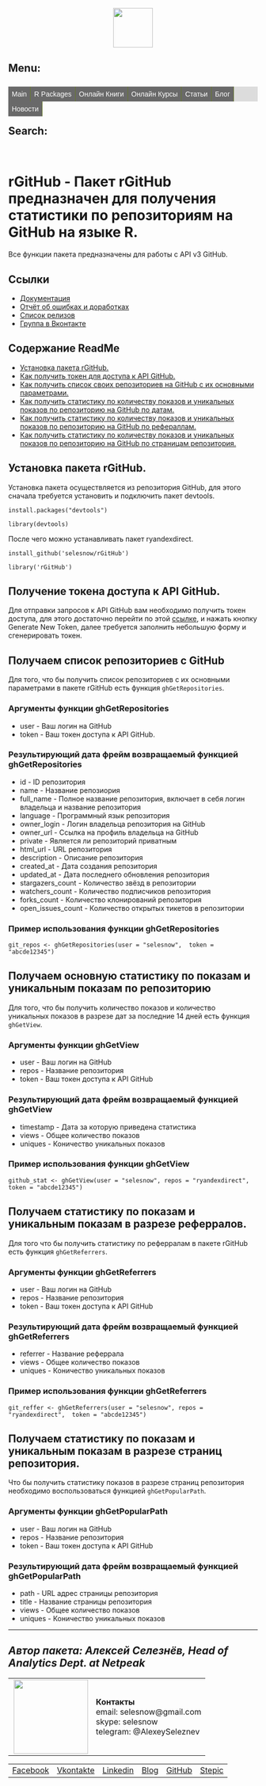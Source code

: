 <head>
<link rel="shortcut icon" type="image/x-icon" href="as.ico">
<!-- Global site tag (gtag.js) - Google Analytics -->
<script async src="https://www.googletagmanager.com/gtag/js?id=UA-114798296-1"></script>
<script>
  window.dataLayer = window.dataLayer || [];
  function gtag(){dataLayer.push(arguments);}
  gtag('js', new Date());
  gtag('config', 'UA-114798296-1');
</script>
</head>

<p align="center">
<a href="https://selesnow.github.io/"><img src="https://alexeyseleznev.files.wordpress.com/2017/03/as.png" height="80"></a>
</p>

<style type="text/css">

ul.nm_ul {
  list-style: none; /*убираем маркеры списка*/
  margin: 0; /*убираем отступы*/
  padding-left: 0; /*убираем отступы*/
  margin-top:25px; /*делаем отступ сверху*/
  background:#DCDCDC; /*добавляем фон всему меню*/
  height: 30px; /*задаем высоту*/
}
a.nm_a {
  text-decoration: none; /*убираем подчеркивание текста ссылок*/
  background:#696969; /*добавляем фон к пункту меню*/
  color:#fff; /*меняем цвет ссылок*/
  padding:0px 7px; /*добавляем отступ*/
  font-family: arial; /*меняем шрифт*/
  line-height:30px; /*ровняем меню по вертикали*/
  display: block; 
  border-right: 1px solid #677B27; /*добавляем бордюр справа*/
  -moz-transition: all 0.3s 0.01s ease; /*делаем плавный переход*/
  -o-transition: all 0.3s 0.01s ease;
  -webkit-transition: all 0.3s 0.01s ease;
}
a.nm_a:hover {
  background:#FF8C00;/*добавляем эффект при наведении*/
}
li.nm_li {
  float:left; /*Размещаем список горизонтально для реализации меню*/
  position:relative; /*задаем позицию для позиционирования*/
}
     
    /*Стили для скрытого выпадающего меню*/
    li.nm_li > ul.nm_ul {
        position:absolute;
        top:5px;
        display:none;   
    }
     
    /*Делаем скрытую часть видимой*/
    li.nm_li:hover > ul.nm_ul {
        display:block; 
        width:280px;  /*Задаем ширину выпадающего меню*/      
    }
   li.nm_li:hover > ul.nm_ul > li.nm_li {
        float:none; /*Убираем горизонтальное позиционирование*/
    }
</style>

<h2>Menu:</h2>
<center>
<ul class="nm_ul">
    <li class="nm_li"><a href="/" class="nm_a">Main</a></li>
    <li class="nm_li"><a href="/" class="nm_a">R Packages</a>
        <ul class="nm_ul">
            <li class="nm_li"><a href="/ryandexdirect" class="nm_a">ryandexdirect</a></li>
            <li class="nm_li"><a href="/rym" class="nm_a">rym</a></li>
            <li class="nm_li"><a href="/rfacebookstat" class="nm_a">rfacebookstat</a></li>
			<li class="nm_li"><a href="/rvkstat" class="nm_a">rvkstat</a></li>
			<li class="nm_li"><a href="/rmytarget" class="nm_a">rmytarget</a></li>
			<li class="nm_li"><a href="/rmixpanel" class="nm_a">rmixpanel</a></li>
			<li class="nm_li"><a href="/rGitHub" class="nm_a">rGitHub</a></li>
			<li class="nm_li"><a href="/getProxy" class="nm_a">getProxy</a></li>
        </ul>
    </li>
	<li class="nm_li"><a href="#" class="nm_a">Онлайн Книги</a>
	    <ul class="nm_ul">
            <li class="nm_li"><a href="/r_for_marketing" class="nm_a">Язык R в Интернет Маркетинге</a></li>
        </ul>
	</li>
	<li class="nm_li"><a href="#" class="nm_a">Онлайн Курсы</a>
	    <ul class="nm_ul">
            <li class="nm_li"><a href="#" class="nm_a">Язык R в Интернет Маркетинге</a></li>
        </ul>
    </li>
    <li class="nm_li"><a href="/library" class="nm_a">Статьи</a></li>
    <li class="nm_li"><a href="https://alexeyseleznev.wordpress.com/" class="nm_a">Блог</a></li>
	<li class="nm_li"><a href="/news" class="nm_a">Новости</a></li>
</ul>
</center>
<Br>
<h2>Search:</h2>
<script>
  (function() {
    var cx = '002735389418227325972:fdikniadyig';
    var gcse = document.createElement('script');
    gcse.type = 'text/javascript';
    gcse.async = true;
    gcse.src = 'https://cse.google.com/cse.js?cx=' + cx;
    var s = document.getElementsByTagName('script')[0];
    s.parentNode.insertBefore(gcse, s);
  })();
</script>
<gcse:search></gcse:search>
<Br>

# rGitHub - Пакет rGitHub предназначен для получения статистики по репозиториям на GitHub на языке R.

Все функции пакета предназначены для работы с API v3 GitHub.

## Ссылки
* [Документация](https://selesnow.github.io/rGitHub/)
* [Отчёт об ошибках и доработках](https://github.com/selesnow/rGitHub/issues)
* [Список релизов](https://github.com/selesnow/rGitHub/releases)
* [Группа в Вконтакте](https://vk.com/data_club)

## Содержание ReadMe

+ [Установка пакета rGitHub.](https://github.com/selesnow/rGitHub/blob/master/README.md#Установка-пакета-rgithub)
+ [Как получить токен для доступа к API GitHub.](https://github.com/selesnow/rGitHub/blob/master/README.md#Получение-токена-доступа-к-api-github)
+ [Как получить список своих репозиториев на GitHub с их основными параметрами.](https://github.com/selesnow/rGitHub/blob/master/README.md#Получаем-список-репозиториев-с-github)
+ [Как получить статистику по количеству показов и уникальных показов по репозиторию на GitHub по датам.](https://github.com/selesnow/rGitHub/blob/master/README.md#Получаем-основную-статистику-по-показам-и-уникальным-показам-по-репозиторию)
+ [Как получить статистику по количеству показов и уникальных показов по репозиторию на GitHub по рефераллам.](https://github.com/selesnow/rGitHub/blob/master/README.md#Получаем-статистику-по-показам-и-уникальным-показам-в-разрезе-реферралов)
+ [Как получить статистику по количеству показов и уникальных показов по репозиторию на GitHub по страницам репозитория.](https://github.com/selesnow/rGitHub/blob/master/README.md#Получаем-статистику-по-показам-и-уникальным-показам-в-разрезе-страниц-репозитория)

## Установка пакета rGitHub.

Установка пакета осуществляется из репозитория GitHub, для этого сначала требуется установить и подключить пакет devtools.

`install.packages("devtools")`

`library(devtools)`

После чего можно устанавливать пакет ryandexdirect.

`install_github('selesnow/rGitHub')`

`library('rGitHub')`

## Получение токена доступа к API GitHub.

Для отправки запросов к API GitHub вам необходимо получить токен доступа, для этого достаточно перейти по этой [ссылке](https://github.com/settings/tokens), и нажать кнопку Generate New Token, далее требуется заполнить небольшую форму и сгенерировать токен.

## Получаем список репозиториев с GitHub

Для того, что бы получить список репозиториев с их основными параметрами в пакете rGitHub есть функция `ghGetRepositories`.

### Аргументы функции ghGetRepositories

+ user - Ваш логин на GitHub
+ token - Ваш токен доступа к API GitHub.

### Результирующий дата фрейм возвращаемый функцией ghGetRepositories

+ id	- ID репозитория
+ name - Название репозиория
+ full_name	- Полное название репозитория, включает в себя логин владельца и название репозитория
+ language	- Программный язык репозитория
+ owner_login	- Логин владельца репозитория на GitHub
+ owner_url	- Ссылка на профиль владельца на GitHub
+ private	- Является ли репозиторий приватным
+ html_url	- URL репозитория
+ description	- Описание репозитория
+ created_at	- Дата создания репозитория
+ updated_at	- Дата последнего обновления репозитория
+ stargazers_count	- Количество звёзд в репозитории
+ watchers_count	- Количество подписчиков репозитория
+ forks_count	- Количество клонирований репозитория
+ open_issues_count	- Количество открытых тикетов в репозитории

### Пример использования функции ghGetRepositories

`git_repos <- ghGetRepositories(user = "selesnow",  token = "abcde12345") `
  
## Получаем основную статистику по показам и уникальным показам по репозиторию

Для того, что бы получить количество показов и количество уникальных показов в разрезе дат за последние 14 дней есть функция `ghGetView`.

### Аргументы функции ghGetView

+ user - Ваш логин на GitHub
+ repos - Название репозитория
+ token - Ваш токен доступа к API GitHub

### Результирующий дата фрейм возвращаемый функцией ghGetView

+ timestamp - Дата за которую приведена статистика
+ views - Общее количество показов
+ uniques - Коничество уникальных показов

### Пример использования функции ghGetView

`github_stat <- ghGetView(user = "selesnow", repos = "ryandexdirect",  token = "abcde12345")`

## Получаем статистику по показам и уникальным показам в разрезе реферралов.

Для того что бы получить статистику по реферралам в пакете rGitHub есть функция `ghGetReferrers`.

### Аргументы функции ghGetReferrers

+ user - Ваш логин на GitHub
+ repos - Название репозитория
+ token - Ваш токен доступа к API GitHub

### Результирующий дата фрейм возвращаемый функцией ghGetReferrers

+ referrer - Название реферрала
+ views - Общее количество показов
+ uniques - Коничество уникальных показов

### Пример использования функции ghGetReferrers

`git_reffer <- ghGetReferrers(user = "selesnow", repos = "ryandexdirect",  token = "abcde12345")`

## Получаем статистику по показам и уникальным показам в разрезе страниц репозитория.

Что бы получить статистику показов в разрезе страниц репозитория необходимо воспользоваться функцией `ghGetPopularPath`.

### Аргументы функции ghGetPopularPath

+ user - Ваш логин на GitHub
+ repos - Название репозитория
+ token - Ваш токен доступа к API GitHub

### Результирующий дата фрейм возвращаемый функцией ghGetPopularPath

+ path - URL адрес страницы репозитория
+ title - Название страницы репозитория
+ views - Общее количество показов
+ uniques - Коничество уникальных показов

---

## *Автор пакета: Алексей Селезнёв, Head of Analytics Dept. at Netpeak*
<table>
    <tr>
      <td>
      <img align="right" src="https://lh3.googleusercontent.com/R-0jgJSxIIhpag2L6YCIhJVIcIWx6-Jt5UCTRJjWzJewo47u2QBnik5CRF2dNB79jmsN_BFRjVOAYfvCqFcn3UNS_thGbbxF-99c9lwBWWlFI7JCWE43K5Yk9HnIW8i8YpTDx3l28IuYswaI-qc9QosHT1lPCsVilTfXTyV2empF4S74daOJ6x5QHYRWumT_2MhUS0hPqUsKVtOoveqDnGf3cF_VsN-RfOAwG9uCeGOgNRgv_fhSr41rw4LBND4gf05nO8zMp4TZMrrcUjKvvx6qNgYDor5LFOHiRmfKISYRVkWYe4wLyGO1FgkgTDjg0300lcur2t3txVwZUgROLZdaxOLx4owa8Rc8B8VKwd3vHxjov_aVfNPT4xf9jSFBBEOI-mfYpa55ejKDw-rqTQ6miFRFWpp_hjrk9KbGyB-Z6iZvYL-2dZ6mzgpUfs2I0tEAGsV07yTzboJ0RNCByC2-U-ZVjWdp2_9Au3FFoUcdQUAmPYOVqOv4r3oLbkkJKLj2A5jp7vf4IAoExLIfJuqEf7XN7fFcv4geib029qJjBt28wnqSO6TKEwB2fesR3uPHvGB6_6NHD70UDH-aCRCK4UBeoajtU0Y8Ks8Vwxo0oZBwmoEu8gudTFBF6mDT7GjLoGLDeNxE-TG7OtWUdxsJk7yzXGW3hE-VxsMD9g=s351-no?w=100" height="150">
      </td>
      <td>
        <b>Контакты</b>
        <br>email: selesnow@gmail.com
        <br>skype: selesnow
        <br>telegram: @AlexeySeleznev
      </td>
    </tr>
    <tr>
     <table>
    <tr>
      <td>
        <a href="https://facebook.com/selesnow/">Facebook</a>
      </td>
      <td>
        <a href="https://vk.com/selesnow">Vkontakte</a>
      </td>
      <td>
        <a href="https://linkedin.com/in/selesnow">Linkedin</a>
      </td>
      <td>
        <a href="https://alexeyseleznev.wordpress.com/">Blog</a>
      </td>
      <td>
        <a href="https://github.com/selesnow/">GitHub</a>
      </td>
      <td>
        <a href="https://stepik.org/users/792428">Stepic</a>
      </td>
    </tr>
</table>
    </tr>
</table>
